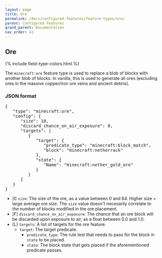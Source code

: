 ```yaml
---
layout: page
title: Ore
permalink: /docs/configured-features/feature-types/ore/
parent: Configured Features
grand_parent: Documentation
nav_order: 41
---
```


## Ore

<head>
    {% include field-type-colors.html %}
</head>

The `minecraft:ore` feature type is used to replace a blob of blocks with another blob of blocks. In vanilla, this is used to generate all ores (excluding ores in the massive copper/iron ore veins and ancient debris).

### JSON format

<pre>
{
   "type": "minecraft:ore",
   "config": {
      "size": 10,
      "discard_chance_on_air_exposure": 0,
      "targets": [
         {
            "target": {
               "predicate_type": "minecraft:block_match",
               "block": "minecraft:netherrack"
            },
            "state": {
               "Name": "minecraft:nether_gold_ore"
            }
         }
      ]
   }
}
</pre>

* ‌<bl>[I]</bl> `size`: The size of the ore, as a value between 0 and 64. Higher size = large average ore size. The `size` value doesn't necesarily correlate to the number of blocks modified in the ore placement.
* ‌<ye>[F]</ye> `discard_chance_on_air_exposure`: The chance that an ore block will be discarded upon exposure to air, as a float between 0.0 and 1.0.
* ‌<re>[L]</re> `targets`: A list of targets for the ore feature.
    * `target`: The target predicate.
        * `predicate_type`: The rule test that needs to pass for the block in `state` to be placed.
        * `state`: The block state that gets placed if the aforementioned predicate passes.